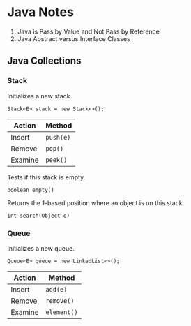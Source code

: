# Java Notes
1. Java is Pass by Value and Not Pass by Reference
1. Java Abstract versus Interface Classes
## Java Collections
### Stack
Initializes a new stack.
```
Stack<E> stack = new Stack<>();
```
Action | Method
------------ | ------------
Insert | `push(e)`
Remove | `pop()`
Examine | `peek()`

Tests if this stack is empty.
```
boolean empty()
```
Returns the 1-based position where an object is on this stack.
```
int search(Object o)
```
### Queue
Initializes a new queue.
```
Queue<E> queue = new LinkedList<>();
```
Action | Method
------------ | ------------
Insert | `add(e)`
Remove | `remove()`
Examine | `element()`
